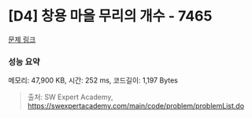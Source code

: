 # [D4] 창용 마을 무리의 개수 - 7465 

[문제 링크](https://swexpertacademy.com/main/code/problem/problemDetail.do?contestProbId=AWngfZVa9XwDFAQU) 

### 성능 요약

메모리: 47,900 KB, 시간: 252 ms, 코드길이: 1,197 Bytes



> 출처: SW Expert Academy, https://swexpertacademy.com/main/code/problem/problemList.do